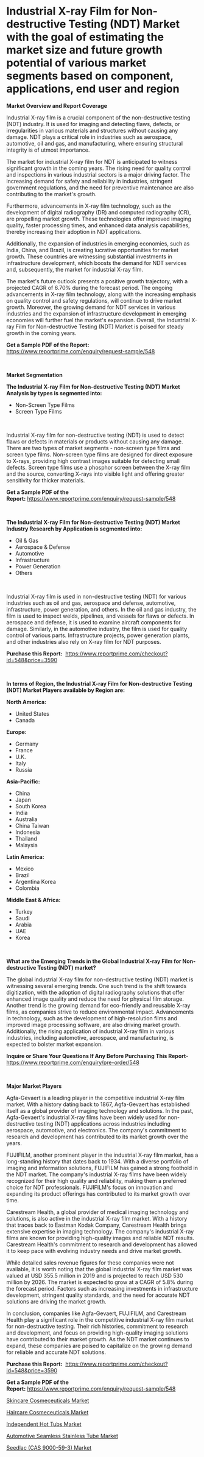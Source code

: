 <p><h1>Industrial X-ray Film for Non-destructive Testing (NDT) Market with the goal of estimating the market size and future growth potential of various market segments based on component, applications, end user and region</h1></p><p><strong>Market Overview and Report Coverage</strong></p>
<p><p>Industrial X-ray film is a crucial component of the non-destructive testing (NDT) industry. It is used for imaging and detecting flaws, defects, or irregularities in various materials and structures without causing any damage. NDT plays a critical role in industries such as aerospace, automotive, oil and gas, and manufacturing, where ensuring structural integrity is of utmost importance.</p><p>The market for industrial X-ray film for NDT is anticipated to witness significant growth in the coming years. The rising need for quality control and inspections in various industrial sectors is a major driving factor. The increasing demand for safety and reliability in industries, stringent government regulations, and the need for preventive maintenance are also contributing to the market's growth.</p><p>Furthermore, advancements in X-ray film technology, such as the development of digital radiography (DR) and computed radiography (CR), are propelling market growth. These technologies offer improved imaging quality, faster processing times, and enhanced data analysis capabilities, thereby increasing their adoption in NDT applications.</p><p>Additionally, the expansion of industries in emerging economies, such as India, China, and Brazil, is creating lucrative opportunities for market growth. These countries are witnessing substantial investments in infrastructure development, which boosts the demand for NDT services and, subsequently, the market for industrial X-ray film.</p><p>The market's future outlook presents a positive growth trajectory, with a projected CAGR of 6.70% during the forecast period. The ongoing advancements in X-ray film technology, along with the increasing emphasis on quality control and safety regulations, will continue to drive market growth. Moreover, the growing demand for NDT services in various industries and the expansion of infrastructure development in emerging economies will further fuel the market's expansion. Overall, the Industrial X-ray Film for Non-destructive Testing (NDT) Market is poised for steady growth in the coming years.</p></p>
<p><strong>Get a Sample PDF of the Report:</strong> <a href="https://www.reportprime.com/enquiry/request-sample/548">https://www.reportprime.com/enquiry/request-sample/548</a></p>
<p>&nbsp;</p>
<p><strong>Market Segmentation</strong></p>
<p><strong>The Industrial X-ray Film for Non-destructive Testing (NDT) Market Analysis by types is segmented into:</strong></p>
<p><ul><li>Non-Screen Type Films</li><li>Screen Type Films</li></ul></p>
<p>&nbsp;</p>
<p><p>Industrial X-ray film for non-destructive testing (NDT) is used to detect flaws or defects in materials or products without causing any damage. There are two types of market segments - non-screen type films and screen type films. Non-screen type films are designed for direct exposure to X-rays, providing high contrast images suitable for detecting small defects. Screen type films use a phosphor screen between the X-ray film and the source, converting X-rays into visible light and offering greater sensitivity for thicker materials.</p></p>
<p><strong>Get a Sample PDF of the Report:</strong>&nbsp;<a href="https://www.reportprime.com/enquiry/request-sample/548">https://www.reportprime.com/enquiry/request-sample/548</a></p>
<p>&nbsp;</p>
<p><strong>The Industrial X-ray Film for Non-destructive Testing (NDT) Market Industry Research by Application is segmented into:</strong></p>
<p><ul><li>Oil & Gas</li><li>Aerospace & Defense</li><li>Automotive</li><li>Infrastructure</li><li>Power Generation</li><li>Others</li></ul></p>
<p>&nbsp;</p>
<p><p>Industrial X-ray film is used in non-destructive testing (NDT) for various industries such as oil and gas, aerospace and defense, automotive, infrastructure, power generation, and others. In the oil and gas industry, the film is used to inspect welds, pipelines, and vessels for flaws or defects. In aerospace and defense, it is used to examine aircraft components for damage. Similarly, in the automotive industry, the film is used for quality control of various parts. Infrastructure projects, power generation plants, and other industries also rely on X-ray film for NDT purposes.</p></p>
<p><strong>Purchase this Report:</strong>&nbsp; <a href="https://www.reportprime.com/checkout?id=548&price=3590">https://www.reportprime.com/checkout?id=548&price=3590</a></p>
<p>&nbsp;</p>
<p><strong>In terms of Region, the Industrial X-ray Film for Non-destructive Testing (NDT) Market Players available by Region are:</strong></p>
<p>
    <p> <strong> North America: </strong>
        <ul>
            <li>United States</li>
            <li>Canada</li>
        </ul>
        </p> 
    <p> <strong> Europe: </strong>
        <ul>
            <li>Germany</li>
            <li>France</li>
            <li>U.K.</li>
            <li>Italy</li>
            <li>Russia</li>
        </ul>
        </p> 
    <p> <strong> Asia-Pacific: </strong>
        <ul>
            <li>China</li>
            <li>Japan</li>
            <li>South Korea</li>
            <li>India</li>
            <li>Australia</li>
            <li>China Taiwan</li>
            <li>Indonesia</li>
            <li>Thailand</li>
            <li>Malaysia</li>
        </ul>
        </p> 
    <p> <strong> Latin America: </strong>
        <ul>
            <li>Mexico</li>
            <li>Brazil</li>
            <li>Argentina Korea</li>
            <li>Colombia</li>
        </ul>
        </p> 
    <p> <strong> Middle East & Africa: </strong>
        <ul>
            <li>Turkey</li>
            <li>Saudi</li>
            <li>Arabia</li>
            <li>UAE</li>
            <li>Korea</li>
        </ul>
    </p>
    </p>
<p>&nbsp;</p>
<p><strong>What are the Emerging Trends in the Global Industrial X-ray Film for Non-destructive Testing (NDT) market?</strong></p>
<p><p>The global industrial X-ray film for non-destructive testing (NDT) market is witnessing several emerging trends. One such trend is the shift towards digitization, with the adoption of digital radiography solutions that offer enhanced image quality and reduce the need for physical film storage. Another trend is the growing demand for eco-friendly and reusable X-ray films, as companies strive to reduce environmental impact. Advancements in technology, such as the development of high-resolution films and improved image processing software, are also driving market growth. Additionally, the rising application of industrial X-ray film in various industries, including automotive, aerospace, and manufacturing, is expected to bolster market expansion.</p></p>
<p><strong>Inquire or Share Your Questions If Any Before Purchasing This Report</strong>- <a href="https://www.reportprime.com/enquiry/pre-order/548">https://www.reportprime.com/enquiry/pre-order/548</a></p>
<p>&nbsp;</p>
<p><strong>Major Market Players</strong></p>
<p><p>Agfa-Gevaert is a leading player in the competitive industrial X-ray film market. With a history dating back to 1867, Agfa-Gevaert has established itself as a global provider of imaging technology and solutions. In the past, Agfa-Gevaert's industrial X-ray films have been widely used for non-destructive testing (NDT) applications across industries including aerospace, automotive, and electronics. The company's commitment to research and development has contributed to its market growth over the years.</p><p>FUJIFILM, another prominent player in the industrial X-ray film market, has a long-standing history that dates back to 1934. With a diverse portfolio of imaging and information solutions, FUJIFILM has gained a strong foothold in the NDT market. The company's industrial X-ray films have been widely recognized for their high quality and reliability, making them a preferred choice for NDT professionals. FUJIFILM's focus on innovation and expanding its product offerings has contributed to its market growth over time.</p><p>Carestream Health, a global provider of medical imaging technology and solutions, is also active in the industrial X-ray film market. With a history that traces back to Eastman Kodak Company, Carestream Health brings extensive expertise in imaging technology. The company's industrial X-ray films are known for providing high-quality images and reliable NDT results. Carestream Health's commitment to research and development has allowed it to keep pace with evolving industry needs and drive market growth.</p><p>While detailed sales revenue figures for these companies were not available, it is worth noting that the global industrial X-ray film market was valued at USD 355.5 million in 2019 and is projected to reach USD 530 million by 2026. The market is expected to grow at a CAGR of 5.8% during the forecast period. Factors such as increasing investments in infrastructure development, stringent quality standards, and the need for accurate NDT solutions are driving the market growth.</p><p>In conclusion, companies like Agfa-Gevaert, FUJIFILM, and Carestream Health play a significant role in the competitive industrial X-ray film market for non-destructive testing. Their rich histories, commitment to research and development, and focus on providing high-quality imaging solutions have contributed to their market growth. As the NDT market continues to expand, these companies are poised to capitalize on the growing demand for reliable and accurate NDT solutions.</p></p>
<p><strong>Purchase this Report:</strong>&nbsp;&nbsp;<a href="https://www.reportprime.com/checkout?id=548&price=3590">https://www.reportprime.com/checkout?id=548&price=3590</a></p>
<p></p>
<p><strong>Get a Sample PDF of the Report:</strong>&nbsp;<a href="https://www.reportprime.com/enquiry/request-sample/548">https://www.reportprime.com/enquiry/request-sample/548</a></p>
<p><p><a href="https://www.linkedin.com/pulse/skincare-cosmeceuticals-market-research-report-provides-g9k2c/">Skincare Cosmeceuticals Market</a></p><p><a href="https://www.linkedin.com/pulse/haircare-cosmeceuticals-market-research-report-unlocks-analysis-kbfuc/">Haircare Cosmeceuticals Market</a></p><p><a href="https://www.linkedin.com/pulse/independent-hot-tubs-market-share-amp-new-trends-analysis-f5zuc/">Independent Hot Tubs Market</a></p><p><a href="https://github.com/mabutironaldo/Market-Research-Report-List-2/blob/main/automotive-seamless-stainless-tube-market.md">Automotive Seamless Stainless Tube Market</a></p><p><a href="https://github.com/castoriffic/Market-Research-Report-List-2/blob/main/seedlac-cas-9000-59-3-market.md">Seedlac (CAS 9000-59-3) Market</a></p></p>